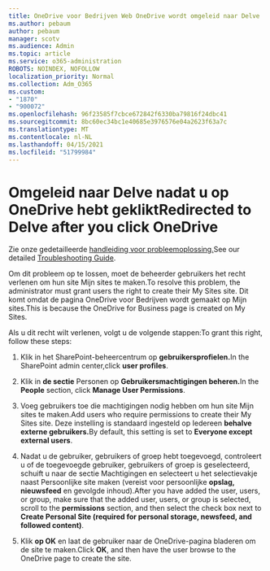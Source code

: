 ```yaml
---
title: OneDrive voor Bedrijven Web OneDrive wordt omgeleid naar Delve
ms.author: pebaum
author: pebaum
manager: scotv
ms.audience: Admin
ms.topic: article
ms.service: o365-administration
ROBOTS: NOINDEX, NOFOLLOW
localization_priority: Normal
ms.collection: Adm_O365
ms.custom:
- "1870"
- "900072"
ms.openlocfilehash: 96f23585f7cbce672842f6330ba79816f24dbc41
ms.sourcegitcommit: 8bc60ec34bc1e40685e3976576e04a2623f63a7c
ms.translationtype: MT
ms.contentlocale: nl-NL
ms.lasthandoff: 04/15/2021
ms.locfileid: "51799984"
---
```

# <a name="redirected-to-delve-after-you-click-onedrive"></a><span data-ttu-id="90993-102">Omgeleid naar Delve nadat u op OneDrive hebt geklikt</span><span class="sxs-lookup"><span data-stu-id="90993-102">Redirected to Delve after you click OneDrive</span></span>

<span data-ttu-id="90993-103">Zie onze gedetailleerde [handleiding voor probleemoplossing.](https://docs.microsoft.com/sharepoint/support/sites/troubleshooting-guide-for-sites-stopped-at-provisioning)</span><span class="sxs-lookup"><span data-stu-id="90993-103">See our detailed [Troubleshooting Guide](https://docs.microsoft.com/sharepoint/support/sites/troubleshooting-guide-for-sites-stopped-at-provisioning).</span></span>

<span data-ttu-id="90993-104">Om dit probleem op te lossen, moet de beheerder gebruikers het recht verlenen om hun site Mijn sites te maken.</span><span class="sxs-lookup"><span data-stu-id="90993-104">To resolve this problem, the administrator must grant users the right to create their My Sites site.</span></span> <span data-ttu-id="90993-105">Dit komt omdat de pagina OneDrive voor Bedrijven wordt gemaakt op Mijn sites.</span><span class="sxs-lookup"><span data-stu-id="90993-105">This is because the OneDrive for Business page is created on My Sites.</span></span>

<span data-ttu-id="90993-106">Als u dit recht wilt verlenen, volgt u de volgende stappen:</span><span class="sxs-lookup"><span data-stu-id="90993-106">To grant this right, follow these steps:</span></span>

1. <span data-ttu-id="90993-107">Klik in het SharePoint-beheercentrum op **gebruikersprofielen.**</span><span class="sxs-lookup"><span data-stu-id="90993-107">In the SharePoint admin center,click **user profiles**.</span></span>

2. <span data-ttu-id="90993-108">Klik in **de sectie** Personen op **Gebruikersmachtigingen beheren.**</span><span class="sxs-lookup"><span data-stu-id="90993-108">In the **People** section, click **Manage User Permissions**.</span></span>

3. <span data-ttu-id="90993-109">Voeg gebruikers toe die machtigingen nodig hebben om hun site Mijn sites te maken.</span><span class="sxs-lookup"><span data-stu-id="90993-109">Add users who require permissions to create their My Sites site.</span></span> <span data-ttu-id="90993-110">Deze instelling is standaard ingesteld op Iedereen **behalve externe gebruikers.**</span><span class="sxs-lookup"><span data-stu-id="90993-110">By default, this setting is set to **Everyone except external users**.</span></span>

4. <span data-ttu-id="90993-111">Nadat u de gebruiker, gebruikers of groep hebt toegevoegd, controleert u of de  toegevoegde gebruiker, gebruikers of groep is geselecteerd, schuift u naar de sectie Machtigingen en selecteert u het selectievakje naast Persoonlijke site maken (vereist voor persoonlijke **opslag, nieuwsfeed** en gevolgde inhoud).</span><span class="sxs-lookup"><span data-stu-id="90993-111">After you have added the user, users, or group, make sure that the added user, users, or group is selected, scroll to the **permissions** section, and then select the check box next to **Create Personal Site (required for personal storage, newsfeed, and followed content)**.</span></span>

5. <span data-ttu-id="90993-112">Klik **op OK** en laat de gebruiker naar de OneDrive-pagina bladeren om de site te maken.</span><span class="sxs-lookup"><span data-stu-id="90993-112">Click **OK**, and then have the user browse to the OneDrive page to create the site.</span></span>
